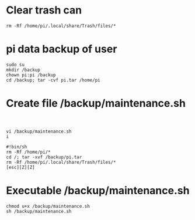 # Clear trash can  
```
rm -Rf /home/pi/.local/share/Trash/files/*
```
# pi data backup of user  
```
sudo su
mkdir /backup
chown pi:pi /backup
cd /backup; tar -cvf pi.tar /home/pi
```
# Create file /backup/maintenance.sh  
```
vi /backup/maintenance.sh
i

#!bin/sh
rm -Rf /home/pi/*
cd /; tar -xvf /backup/pi.tar
rm -Rf /home/pi/.local/share/Trash/files/*
[esc][Z][Z]
```
# Executable /backup/maintenance.sh  
```
chmod u+x /backup/maintenance.sh
sh /backup/maintenance.sh
```
